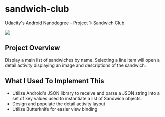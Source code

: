 # sandwich-club
Udacity's Android Nanodegree - Project 1: Sandwich Club

![](sandwich_club.gif)

## Project Overview
Display a main list of sandwiches by name.  Selecting a line item
will open a detail activity displaying an image and descriptions
of the sandwich.

## What I Used To Implement This
- Utilize Android's JSON library to receive and parse a JSON
string into a set of key values used to instantiate a list of
Sandwich objects.
- Design and populate the detail activity layout
- Utilize Butterknife for easier view binding
